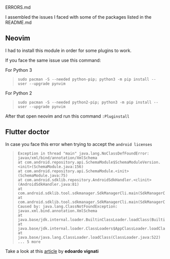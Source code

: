 ERRORS.md

I assembled the issues I faced with some of the packages listed in the README.md

## Neovim

I had to install this module in order for some plugins to work.

If you face the same issue use this command:

For Python 3

>```
>sudo pacman -S --needed python-pip; python3 -m pip install --user --upgrade pynvim
>```

For Python 2

>```
>sudo pacman -S --needed python2-pip; python3 -m pip install --user --upgrade pynvim
>```
After that open neovim and run this command 
       ```:Pluginstall```

## Flutter doctor

In case you face this error when trying to accept the ```android licenses```

>```
>Exception in thread "main" java.lang.NoClassDefFoundError: javax/xml/bind/annotation/XmlSchema
>at com.android.repository.api.SchemaModule$SchemaModuleVersion.<init>(SchemaModule.java:156)
>at com.android.repository.api.SchemaModule.<init>(SchemaModule.java:75)
>at com.android.sdklib.repository.AndroidSdkHandler.<clinit>(AndroidSdkHandler.java:81)
>at com.android.sdklib.tool.sdkmanager.SdkManagerCli.main(SdkManagerCli.java:73)
>at com.android.sdklib.tool.sdkmanager.SdkManagerCli.main(SdkManagerCli.java:48)
>Caused by: java.lang.ClassNotFoundException: javax.xml.bind.annotation.XmlSchema
>at java.base/jdk.internal.loader.BuiltinClassLoader.loadClass(BuiltinClassLoader.java:581)
>at java.base/jdk.internal.loader.ClassLoaders$AppClassLoader.loadClass(ClassLoaders.java:178)
>at java.base/java.lang.ClassLoader.loadClass(ClassLoader.java:522)
>... 5 more
>```

Take a look at this [article](https://edoardovignati.it/solved-flutter-android-licenses-exception) by **edoardo vignati**


